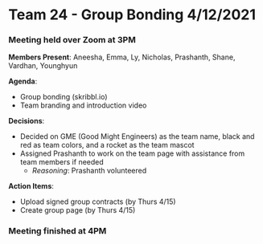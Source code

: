 # Team 24 - Group Bonding 4/12/2021

### Meeting held over Zoom at 3PM

**Members Present**: Aneesha, Emma, Ly, Nicholas, Prashanth, Shane, Vardhan, Younghyun

**Agenda**:
- Group bonding (skribbl.io)
- Team branding and introduction video

**Decisions**:
- Decided on GME (Good Might Engineers) as the team name, black and red as team colors, and a rocket as the team mascot
- Assigned Prashanth to work on the team page with assistance from team members if needed
   * *Reasoning*: Prashanth volunteered

**Action Items**:
- Upload signed group contracts (by Thurs 4/15)
- Create group page (by Thurs 4/15)

### Meeting finished at 4PM
